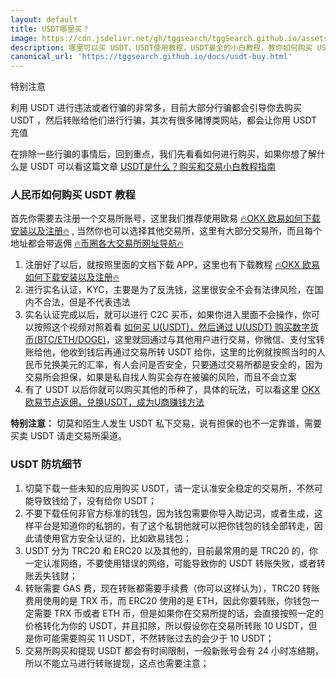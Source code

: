 ```yaml
---
layout: default
title: USDT哪里买？
image: https://cdn.jsdelivr.net/gh/tggsearch/tggSearch.github.io/assets/img/usdt-1.webp
description: 哪里可以买 USDT，USDT使用教程，USDT最全的小白教程，教你如何购买 USDT，以及如何防止 USDT 安全问题，避免小白被坑、被骗的钱财损失。
canonical_url: 'https://tggsearch.github.io/docs/usdt-buy.html'
---
```

特别注意

<p class="red-text-word">
利用 USDT 进行违法或者行骗的非常多，目前大部分行骗都会引导你去购买 USDT ，然后转账给他们进行行骗，其次有很多赌博类网站，都会让你用 USDT 充值
</p>

在排除一些行骗的事情后，回到重点，我们先看看如何进行购买，如果你想了解什么是 USDT 可以看这篇文章 [USDT是什么？购买和交易小白教程指南](./usdt.html)

### 人民币如何购买 USDT 教程

首先你需要去注册一个交易所账号，这里我们推荐使用欧易 [🔥OKX 欧易如何下载安装以及注册🔥](./okx-install.html) , 当然你也可以选择其他交易所，这里有大部分交易所，而且每个地址都会带返佣  [🔥币圈各大交易所网址导航🔥](./coins-index.html)

1. 注册好了以后，就按照里面的文档下载 APP，这里也有下载教程 [🔥OKX 欧易如何下载安装以及注册🔥](./okx-install.html) 
2. 进行实名认证，KYC，主要是为了反洗钱，这里很安全不会有法律风险，在国内不合法，但是不代表违法
3. 实名认证完成以后，就可以进行 C2C 买币，如果你进入里面不会操作，你可以按照这个视频对照着看 [如何买 U(USDT)，然后通过 U(USDT) 购买数字货币(BTC/ETH/DOGE)](./302.html?target=https://youtu.be/Y2A1SBRD5RM)，这里就回通过与其他用户进行交易，你微信、支付宝转账给他，他收到钱后再通过交易所转 USDT 给你，这里的比例就按照当时的人民币兑换美元的汇率，有人会问是否安全，只要通过交易所都是安全的，因为交易所会担保，如果是私自找人购买会存在被骗的风险，而且不会立案
4. 有了 USDT 以后你就可以购买其他的币种了，具体的玩法，可以看这里 [OKX 欧易节点返佣，兑换USDT，成为U商赚钱方法](./okx-buy-coins.html)

**特别注意：** 切莫和陌生人发生 USDT 私下交易，说有担保的也不一定靠谱，需要买卖 USDT 请走交易所渠道。

### USDT 防坑细节

1. 切莫下载一些未知的应用购买 USDT，请一定认准安全稳定的交易所，不然可能导致钱给了，没有给你 USDT；
2. 不要下载任何非官方标准的钱包，因为钱包需要你导入助记词，或者生成，这样平台是知道你的私钥的，有了这个私钥他就可以把你钱包的钱全部转走，因此请使用官方安全认证的，比如欧易钱包；
3. USDT 分为 TRC20 和 ERC20 以及其他的，目前最常用的是 TRC20 的，你一定认准网络，不要使用错误的网络，可能导致你的 USDT 转账失败，或者转账丢失钱财；
4. 转账需要 GAS 费，现在转账都需要手续费（你可以这样认为），TRC20 转账费用使用的是 TRX 币，而 ERC20 使用的是 ETH，因此你要转账，你钱包一定需要 TRX 币或者 ETH 币，但是如果你在交易所提的话，会直接按照一定的价格转化为你的 USDT，并且扣除，所以假设你在交易所转账 10 USDT，但是你可能需要购买 11 USDT，不然转账过去的会少于 10 USDT；
5. 交易所购买和提现 USDT 都会有时间限制，一般新账号会有 24 小时冻结期，所以不能立马进行转账提现，这点也需要注意；